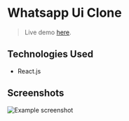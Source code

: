 # Whatsapp Ui Clone
> Live demo [here](https://whatsappclone-1798a.web.app). <!-- If you have the project hosted somewhere, include the link here. -->

## Technologies Used
- React.js

## Screenshots
![Example screenshot](https://portfoliomohak.web.app/static/media/whatsapp.39750b16.png)
<!-- If you have screenshots you'd like to share, include them here. -->



